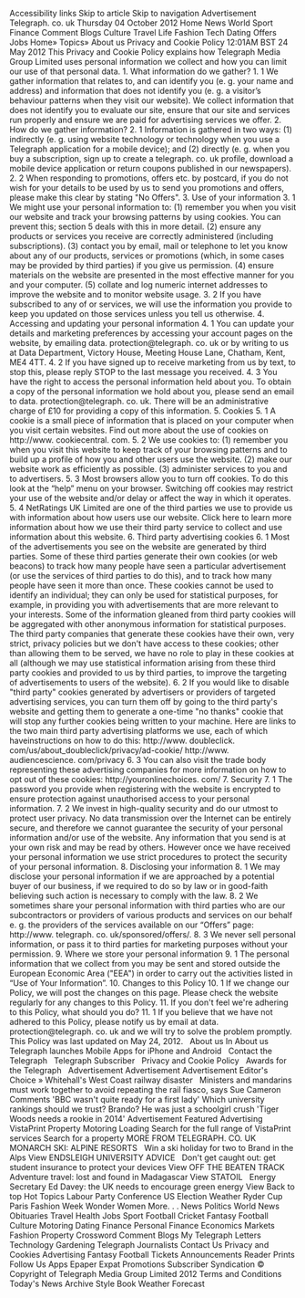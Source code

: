 Accessibility links Skip to article Skip to navigation Advertisement Telegraph. co. uk Thursday 04 October 2012 Home News World Sport Finance Comment Blogs Culture Travel Life Fashion Tech Dating Offers Jobs Home» Topics» About us Privacy and Cookie Policy 12:01AM BST 24 May 2012 This Privacy and Cookie Policy explains how Telegraph Media Group Limited uses personal information we collect and how you can limit our use of that personal data. 1. What information do we gather? 1. 1 We gather information that relates to, and can identify you (e. g. your name and address) and information that does not identify you (e. g. a visitor’s behaviour patterns when they visit our website). We collect information that does not identify you to evaluate our site, ensure that our site and services run properly and ensure we are paid for advertising services we offer. 2. How do we gather information? 2. 1 Information is gathered in two ways: (1) indirectly (e. g. using website technology or technology when you use a Telegraph application for a mobile device); and (2) directly (e. g. when you buy a subscription, sign up to create a telegraph. co. uk profile, download a mobile device application or return coupons published in our newspapers). 2. 2 When responding to promotions, offers etc. by postcard, if you do not wish for your details to be used by us to send you promotions and offers, please make this clear by stating "No Offers". 3. Use of your information 3. 1 We might use your personal information to: (1) remember you when you visit our website and track your browsing patterns by using cookies. You can prevent this; section 5 deals with this in more detail. (2) ensure any products or services you receive are correctly administered (including subscriptions). (3) contact you by email, mail or telephone to let you know about any of our products, services or promotions (which, in some cases may be provided by third parties) if you give us permission. (4) ensure materials on the website are presented in the most effective manner for you and your computer. (5) collate and log numeric internet addresses to improve the website and to monitor website usage. 3. 2 If you have subscribed to any of or services, we will use the information you provide to keep you updated on those services unless you tell us otherwise. 4. Accessing and updating your personal information 4. 1 You can update your details and marketing preferences by accessing your account pages on the website, by emailing data. protection@telegraph. co. uk or by writing to us at Data Department, Victory House, Meeting House Lane, Chatham, Kent, ME4 4TT. 4. 2 If you have signed up to receive marketing from us by text, to stop this, please reply STOP to the last message you received. 4. 3 You have the right to access the personal information held about you. To obtain a copy of the personal information we hold about you, please send an email to data. protection@telegraph. co. uk. There will be an administrative charge of £10 for providing a copy of this information. 5. Cookies 5. 1 A cookie is a small piece of information that is placed on your computer when you visit certain websites. Find out more about the use of cookies on http://www. cookiecentral. com. 5. 2 We use cookies to: (1) remember you when you visit this website to keep track of your browsing patterns and to build up a profile of how you and other users use the website. (2) make our website work as efficiently as possible. (3) administer services to you and to advertisers. 5. 3 Most browsers allow you to turn off cookies. To do this look at the “help” menu on your browser. Switching off cookies may restrict your use of the website and/or delay or affect the way in which it operates. 5. 4 NetRatings UK Limited are one of the third parties we use to provide us with information about how users use our website. Click here to learn more information about how we use their third party service to collect and use information about this website. 6. Third party advertising cookies 6. 1 Most of the advertisements you see on the website are generated by third parties. Some of these third parties generate their own cookies (or web beacons) to track how many people have seen a particular advertisement (or use the services of third parties to do this), and to track how many people have seen it more than once. These cookies cannot be used to identify an individual; they can only be used for statistical purposes, for example, in providing you with advertisements that are more relevant to your interests. Some of the information gleaned from third party cookies will be aggregated with other anonymous information for statistical purposes. The third party companies that generate these cookies have their own, very strict, privacy policies but we don't have access to these cookies; other than allowing them to be served, we have no role to play in these cookies at all (although we may use statistical information arising from these third party cookies and provided to us by third parties, to improve the targeting of advertisements to users of the website). 6. 2 If you would like to disable "third party" cookies generated by advertisers or providers of targeted advertising services, you can turn them off by going to the third party's website and getting them to generate a one-time "no thanks" cookie that will stop any further cookies being written to your machine. Here are links to the two main third party advertising platforms we use, each of which haveinstructions on how to do this: http://www. doubleclick. com/us/about\_doubleclick/privacy/ad-cookie/ http://www. audiencescience. com/privacy 6. 3 You can also visit the trade body representing these advertising companies for more information on how to opt out of these cookies: http://youronlinechoices. com/ 7. Security 7. 1 The password you provide when registering with the website is encrypted to ensure protection against unauthorised access to your personal information. 7. 2 We invest in high-quality security and do our utmost to protect user privacy. No data transmission over the Internet can be entirely secure, and therefore we cannot guarantee the security of your personal information and/or use of the website. Any information that you send is at your own risk and may be read by others. However once we have received your personal information we use strict procedures to protect the security of your personal information. 8. Disclosing your information 8. 1 We may disclose your personal information if we are approached by a potential buyer of our business, if we required to do so by law or in good-faith believing such action is necessary to comply with the law. 8. 2 We sometimes share your personal information with third parties who are our subcontractors or providers of various products and services on our behalf e. g. the providers of the services available on our “Offers” page: http://www. telegraph. co. uk/sponsored/offers/. 8. 3 We never sell personal information, or pass it to third parties for marketing purposes without your permission. 9. Where we store your personal information 9. 1 The personal information that we collect from you may be sent and stored outside the European Economic Area ("EEA") in order to carry out the activities listed in “Use of Your Information”. 10. Changes to this Policy 10. 1 If we change our Policy, we will post the changes on this page. Please check the website regularly for any changes to this Policy. 11. If you don't feel we're adhering to this Policy, what should you do? 11. 1 If you believe that we have not adhered to this Policy, please notify us by email at data. protection@telegraph. co. uk and we will try to solve the problem promptly. This Policy was last updated on May 24, 2012.   About us In About us   Telegraph launches Mobile Apps for iPhone and Android   Contact the Telegraph   Telegraph Subscriber   Privacy and Cookie Policy   Awards for the Telegraph   Advertisement Advertisement Advertisement Editor's Choice » Whitehall's West Coast railway disaster   Ministers and mandarins must work together to avoid repeating the rail fiasco, says Sue Cameron Comments 'BBC wasn't quite ready for a first lady' Which university rankings should we trust? Brando? He was just a schoolgirl crush 'Tiger Woods needs a rookie in 2014' Advertisement Featured Advertising VistaPrint Property Motoring Loading Search for the full range of VistaPrint services Search for a property MORE FROM TELEGRAPH. CO. UK MONARCH SKI: ALPINE RESORTS   Win a ski holiday for two to Brand in the Alps View ENDSLEIGH UNIVERSITY ADVICE   Don't get caught out: get student insurance to protect your devices View OFF THE BEATEN TRACK   Adventure travel: lost and found in Madagascar View STATOIL   Energy Secretary Ed Davey: the UK needs to encourage green energy View Back to top Hot Topics Labour Party Conference US Election Weather Ryder Cup Paris Fashion Week Wonder Women More. . . News Politics World News Obituaries Travel Health Jobs Sport Football Cricket Fantasy Football Culture Motoring Dating Finance Personal Finance Economics Markets Fashion Property Crossword Comment Blogs My Telegraph Letters Technology Gardening Telegraph Journalists Contact Us Privacy and Cookies Advertising Fantasy Football Tickets Announcements Reader Prints Follow Us Apps Epaper Expat Promotions Subscriber Syndication © Copyright of Telegraph Media Group Limited 2012 Terms and Conditions Today's News Archive Style Book Weather Forecast